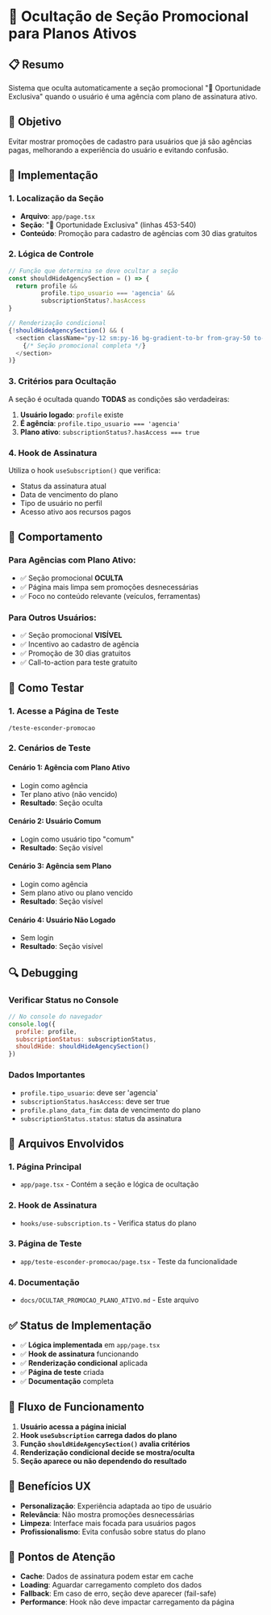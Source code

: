 # 🚀 Ocultação de Seção Promocional para Planos Ativos

## 📋 Resumo
Sistema que oculta automaticamente a seção promocional "🚀 Oportunidade Exclusiva" quando o usuário é uma agência com plano de assinatura ativo.

## 🎯 Objetivo
Evitar mostrar promoções de cadastro para usuários que já são agências pagas, melhorando a experiência do usuário e evitando confusão.

## 🔧 Implementação

### **1. Localização da Seção**
- **Arquivo**: `app/page.tsx`
- **Seção**: "🚀 Oportunidade Exclusiva" (linhas 453-540)
- **Conteúdo**: Promoção para cadastro de agências com 30 dias gratuitos

### **2. Lógica de Controle**
```typescript
// Função que determina se deve ocultar a seção
const shouldHideAgencySection = () => {
  return profile && 
         profile.tipo_usuario === 'agencia' && 
         subscriptionStatus?.hasAccess
}

// Renderização condicional
{!shouldHideAgencySection() && (
  <section className="py-12 sm:py-16 bg-gradient-to-br from-gray-50 to-gray-100">
    {/* Seção promocional completa */}
  </section>
)}
```

### **3. Critérios para Ocultação**
A seção é ocultada quando **TODAS** as condições são verdadeiras:

1. **Usuário logado**: `profile` existe
2. **É agência**: `profile.tipo_usuario === 'agencia'`
3. **Plano ativo**: `subscriptionStatus?.hasAccess === true`

### **4. Hook de Assinatura**
Utiliza o hook `useSubscription()` que verifica:
- Status da assinatura atual
- Data de vencimento do plano
- Tipo de usuário no perfil
- Acesso ativo aos recursos pagos

## 📱 Comportamento

### **Para Agências com Plano Ativo:**
- ✅ Seção promocional **OCULTA**
- ✅ Página mais limpa sem promoções desnecessárias
- ✅ Foco no conteúdo relevante (veículos, ferramentas)

### **Para Outros Usuários:**
- ✅ Seção promocional **VISÍVEL**
- ✅ Incentivo ao cadastro de agência
- ✅ Promoção de 30 dias gratuitos
- ✅ Call-to-action para teste gratuito

## 🧪 Como Testar

### **1. Acesse a Página de Teste**
```
/teste-esconder-promocao
```

### **2. Cenários de Teste**

#### **Cenário 1: Agência com Plano Ativo**
- Login como agência
- Ter plano ativo (não vencido)
- **Resultado**: Seção oculta

#### **Cenário 2: Usuário Comum**
- Login como usuário tipo "comum"
- **Resultado**: Seção visível

#### **Cenário 3: Agência sem Plano**
- Login como agência
- Sem plano ativo ou plano vencido
- **Resultado**: Seção visível

#### **Cenário 4: Usuário Não Logado**
- Sem login
- **Resultado**: Seção visível

## 🔍 Debugging

### **Verificar Status no Console**
```javascript
// No console do navegador
console.log({
  profile: profile,
  subscriptionStatus: subscriptionStatus,
  shouldHide: shouldHideAgencySection()
})
```

### **Dados Importantes**
- `profile.tipo_usuario`: deve ser 'agencia'
- `subscriptionStatus.hasAccess`: deve ser true
- `profile.plano_data_fim`: data de vencimento do plano
- `subscriptionStatus.status`: status da assinatura

## 📂 Arquivos Envolvidos

### **1. Página Principal**
- `app/page.tsx` - Contém a seção e lógica de ocultação

### **2. Hook de Assinatura**
- `hooks/use-subscription.ts` - Verifica status do plano

### **3. Página de Teste**
- `app/teste-esconder-promocao/page.tsx` - Teste da funcionalidade

### **4. Documentação**
- `docs/OCULTAR_PROMOCAO_PLANO_ATIVO.md` - Este arquivo

## ✅ Status de Implementação

- ✅ **Lógica implementada** em `app/page.tsx`
- ✅ **Hook de assinatura** funcionando
- ✅ **Renderização condicional** aplicada
- ✅ **Página de teste** criada
- ✅ **Documentação** completa

## 🔄 Fluxo de Funcionamento

1. **Usuário acessa a página inicial**
2. **Hook `useSubscription` carrega dados do plano**
3. **Função `shouldHideAgencySection()` avalia critérios**
4. **Renderização condicional decide se mostra/oculta**
5. **Seção aparece ou não dependendo do resultado**

## 🎨 Benefícios UX

- **Personalização**: Experiência adaptada ao tipo de usuário
- **Relevância**: Não mostra promoções desnecessárias
- **Limpeza**: Interface mais focada para usuários pagos
- **Profissionalismo**: Evita confusão sobre status do plano

## 🚨 Pontos de Atenção

- **Cache**: Dados de assinatura podem estar em cache
- **Loading**: Aguardar carregamento completo dos dados
- **Fallback**: Em caso de erro, seção deve aparecer (fail-safe)
- **Performance**: Hook não deve impactar carregamento da página 